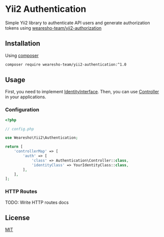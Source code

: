 # Yii2 Authentication
Simple Yii2 library to authenticate API users and generate
authorization tokens using [wearesho-team/yii2-authorization](https://github.com/wearesho-team/yii2-authorization)

## Installation
Using [composer](https://packagist.org)
```bash
composer require wearesho-team/yii2-authentication:^1.0
```

## Usage
First, you need to implement [IdentityInterface](./src/IdentityInterface.php).
Then, you can use [Controller](./src/Controller.php) in your applications.

### Configuration

```php
<?php

// config.php

use Wearesho\Yii2\Authentication;

return [
    'controllerMap' => [
        'auth' => [
            'class' => Authentication\Controller::class, 
            'identityClass' => YourIdentityClass::class,
        ],
    ],
];
```
### HTTP Routes

TODO: Write HTTP routes docs

## License
[MIT](./LICENSE)
